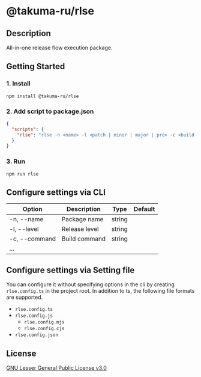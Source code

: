 # @takuma-ru/rlse

## Description

All-in-one release flow execution package.

## Getting Started

### 1. Install

```shell
npm install @takuma-ru/rlse
```

### 2. Add script to package.json

```json filename=package.json
{
  "scripts": {
    "rlse": "rlse -n <name> -l <patch | minor | major | pre> -c <build command>"
  }
}
```

### 3. Run

```shell
npm run rlse
```

## Configure settings via CLI

| Option        | Description   | Type   | Default |
| ------------- | ------------- | ------ | ------- |
| -n, --name    | Package name  | string |         |
| -l, --level   | Release level | string |         |
| -c, --command | Build command | string |         |
| ...           |               |        |         |

## Configure settings via Setting file

You can configure it without specifying options in the cli by creating `rlse.config.ts` in the project root.
In addition to ts, the following file formats are supported.

- `rlse.config.ts`
- `rlse.config.js`
  - `rlse.config.mjs`
  - `rlse.config.cjs`
- `rlse.config.json`

## License

[GNU Lesser General Public License v3.0](https://www.gnu.org/licenses/agpl-3.0.html.en#license-text)
